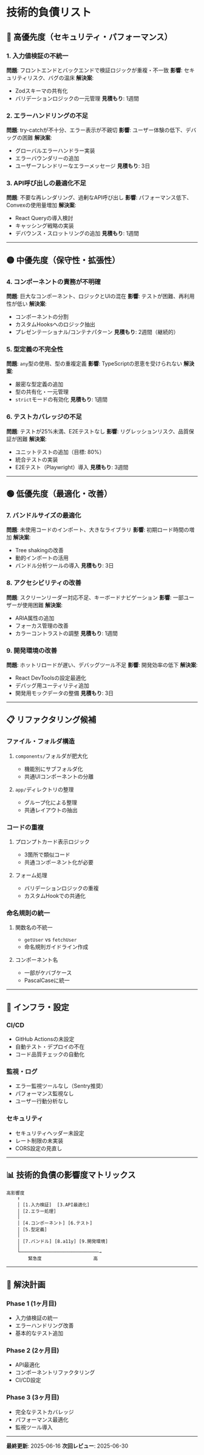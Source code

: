 # 技術的負債リスト

## 🔴 高優先度（セキュリティ・パフォーマンス）

### 1. 入力値検証の不統一
**問題**: フロントエンドとバックエンドで検証ロジックが重複・不一致
**影響**: セキュリティリスク、バグの温床
**解決案**: 
- Zodスキーマの共有化
- バリデーションロジックの一元管理
**見積もり**: 1週間

### 2. エラーハンドリングの不足
**問題**: try-catchが不十分、エラー表示が不親切
**影響**: ユーザー体験の低下、デバッグの困難
**解決案**:
- グローバルエラーハンドラー実装
- エラーバウンダリーの追加
- ユーザーフレンドリーなエラーメッセージ
**見積もり**: 3日

### 3. API呼び出しの最適化不足
**問題**: 不要な再レンダリング、過剰なAPI呼び出し
**影響**: パフォーマンス低下、Convexの使用量増加
**解決案**:
- React Queryの導入検討
- キャッシング戦略の実装
- デバウンス・スロットリングの追加
**見積もり**: 1週間

---

## 🟡 中優先度（保守性・拡張性）

### 4. コンポーネントの責務が不明確
**問題**: 巨大なコンポーネント、ロジックとUIの混在
**影響**: テストが困難、再利用性が低い
**解決案**:
- コンポーネントの分割
- カスタムHooksへのロジック抽出
- プレゼンテーショナル/コンテナパターン
**見積もり**: 2週間（継続的）

### 5. 型定義の不完全性
**問題**: `any`型の使用、型の重複定義
**影響**: TypeScriptの恩恵を受けられない
**解決案**:
- 厳密な型定義の追加
- 型の共有化・一元管理
- `strict`モードの有効化
**見積もり**: 1週間

### 6. テストカバレッジの不足
**問題**: テストが25%未満、E2Eテストなし
**影響**: リグレッションリスク、品質保証が困難
**解決案**:
- ユニットテストの追加（目標: 80%）
- 統合テストの実装
- E2Eテスト（Playwright）導入
**見積もり**: 3週間

---

## 🟢 低優先度（最適化・改善）

### 7. バンドルサイズの最適化
**問題**: 未使用コードのインポート、大きなライブラリ
**影響**: 初期ロード時間の増加
**解決案**:
- Tree shakingの改善
- 動的インポートの活用
- バンドル分析ツールの導入
**見積もり**: 3日

### 8. アクセシビリティの改善
**問題**: スクリーンリーダー対応不足、キーボードナビゲーション
**影響**: 一部ユーザーが使用困難
**解決案**:
- ARIA属性の追加
- フォーカス管理の改善
- カラーコントラストの調整
**見積もり**: 1週間

### 9. 開発環境の改善
**問題**: ホットリロードが遅い、デバッグツール不足
**影響**: 開発効率の低下
**解決案**:
- React DevToolsの設定最適化
- デバッグ用ユーティリティ追加
- 開発用モックデータの整備
**見積もり**: 3日

---

## 📋 リファクタリング候補

### ファイル・フォルダ構造
1. `components/`フォルダが肥大化
   - 機能別にサブフォルダ化
   - 共通UIコンポーネントの分離

2. `app/`ディレクトリの整理
   - グループ化による整理
   - 共通レイアウトの抽出

### コードの重複
1. プロンプトカード表示ロジック
   - 3箇所で類似コード
   - 共通コンポーネント化が必要

2. フォーム処理
   - バリデーションロジックの重複
   - カスタムHookでの共通化

### 命名規則の統一
1. 関数名の不統一
   - `getUser` vs `fetchUser`
   - 命名規則ガイドライン作成

2. コンポーネント名
   - 一部がケバブケース
   - PascalCaseに統一

---

## 🔧 インフラ・設定

### CI/CD
- GitHub Actionsの未設定
- 自動テスト・デプロイの不在
- コード品質チェックの自動化

### 監視・ログ
- エラー監視ツールなし（Sentry推奨）
- パフォーマンス監視なし
- ユーザー行動分析なし

### セキュリティ
- セキュリティヘッダー未設定
- レート制限の未実装
- CORS設定の見直し

---

## 📊 技術的負債の影響度マトリックス

```
高影響度
    ↑
    │ [1.入力検証]  [3.API最適化]
    │ [2.エラー処理]
    │
    │ [4.コンポーネント] [6.テスト]
    │ [5.型定義]
    │
    │ [7.バンドル] [8.a11y] [9.開発環境]
    │
    └─────────────────────────────→
        緊急度                   高
```

---

## 🎯 解決計画

### Phase 1 (1ヶ月目)
- 入力値検証の統一
- エラーハンドリング改善
- 基本的なテスト追加

### Phase 2 (2ヶ月目)
- API最適化
- コンポーネントリファクタリング
- CI/CD設定

### Phase 3 (3ヶ月目)
- 完全なテストカバレッジ
- パフォーマンス最適化
- 監視ツール導入

---

**最終更新**: 2025-06-16
**次回レビュー**: 2025-06-30
